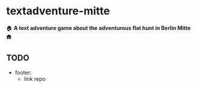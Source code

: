 # textadventure-mitte
:house: **A text adventure game about the adventurous flat hunt in Berlin Mitte** :hut:

## TODO
- footer:
  - link repo
